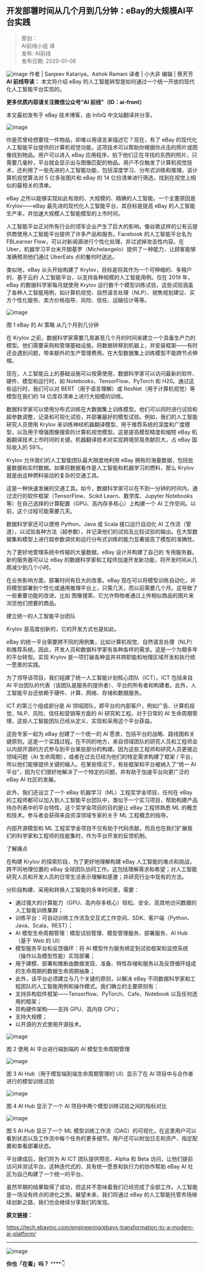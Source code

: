 ## 开发部署时间从几个月到几分钟：eBay的大规模AI平台实践  

> 原创：  
> AI前线小组 译  
> 发布: AI前线  
> 发布日期: 2020-01-06  


![image](images/2001-kfbssjcjgydjfzebayddgmaiptsj-0.jpeg)
 作者 | Sanjeev Katariya，Ashok Ramani  译者 | 小大非  编辑 | 蔡芳芳  **AI 前线导读：** 本文将介绍 eBay 的人工智能转型是如何通过一个统一开放的现代化人工智能平台实现的。

**更多优质内容请关注微信公众号“AI 前线”（ID：ai-front）**

本文最初发布于 eBay 技术博客，由 InfoQ 中文站翻译并分享。

![image](images/2001-kfbssjcjgydjfzebayddgmaiptsj-1.jpeg)

你是否曾经想要找一件物品，却难以用语言来描述它？现在，有了 eBay 的现代化人工智能平台提供的计算机视觉功能，这项技术可以帮助你根据你点击的照片或图像找到物品。用户可以进入 eBay 应用程序，拍下他们正在寻找的东西的照片，只需要几毫秒，平台就会显示出与图像匹配的物品。用户不仅触发了计算机视觉技术，还利用了一些先进的人工智能功能，包括深度学习、分布式训练和推理。该计算机视觉算法对 5 亿多张图片和 eBay 的 14 亿份清单进行筛选，找到在视觉上相似的最相关的清单。

eBay 之所以能够实现如此有效的、大规模的、精确的人工智能，一个主要原因是 Krylov——eBay 最先进的现代化人工智能平台，其目标是提高 eBay 的人工智能生产率，并加速大规模人工智能模型的上市时间。

人工智能平台正对所有行业的领军企业产生了巨大的影响。像谷歌这样的公有云提供商使用人工智能平台提供了许多产品和服务。Facebook 的人工智能平台名为 FBLearner Flow，可以对新闻源进行个性化处理，并过滤掉攻击性内容。在 Uber，机器学习平台米开朗基罗（Michelangelo）提供了一种能力，让顾客能够准确预测他们通过 UberEats 点的餐何时送达。

类似地，eBay 从头开始构建了 Krylov，目标是将其作为一个可伸缩的、多租户的、基于云的 人工智能平台，以支持各种规模的人工智能用例。仅在 2019 年，eBay 的数据科学家每月就使用 Krylov 运行数千个模型训练试验，这些试验涵盖了各种人工智能用例，如计算机视觉、自然语言处理（NLP）、销售规划建议、买方个性化服务、卖方价格指导、风险、信任、运输估计等等。

![image](images/2001-kfbssjcjgydjfzebayddgmaiptsj-2.jpeg)

图 1 eBay 的 AI 策略 从几个月到几分钟

在 Krylov 之前，数据科学家需要几周甚至几个月的时间来建立一个具备生产力的模型。他们需要采购和管理基础设施，将数据转移到机器上，并安装框架——有时还会遇到问题，带来额外的生产管理费用。在大型数据集上训练模型不能跨节点伸缩。

现在，人工智能云上的基础设施可以按需使用，数据科学家可以访问最新的软件、硬件、模型和运行时，如 Notebooks、TensorFlow、PyTorch 和 H20。通过这些运行时，我们可以对 BERT（用于语言理解）或 ResNet（用于计算机视觉）等模型在我们的 14 亿库存清单上进行大规模的训练。

数据科学家可以使用分布式训练在大数据集上训练模型。他们可以同时进行试验和超参数调整，记录和可视化试验，并部署最好的模型试验。例如，我们的人工智能研究人员使用 Krylov 来训练神经机器翻译模型、用于推荐系统的深度和广度模型，以及用于增强图像搜索的计算机视觉模型。这是提高模型精度和缩短 eBay 机器翻译技术上市时间的关键。机器翻译技术对实现跨境贸易贡献巨大，占 eBay 国际收入的 59%。

Krylov 允许我们的人工智能团队最大限度地利用 eBay 拥有的海量数据，包括批量数据和实时数据。如果将数据看作是人工智能和机器学习的燃料，那么 Krylov 就是由这种燃料驱动的复杂的交通工具。

这是一种快速发展的交通工具。如今，数据科学家可以在不到一分钟的时间内，通过流行的软件框架（TensorFlow、Scikit Learn、数学库、Jupyter Notebooks 等）在自己选择的计算配置（GPU、高内存多核心）上构建一个 AI 工作空间。以前，这个过程可能需要几天。

数据科学家还可以使用 Python、Java 或 Scala 接口运行自动化 AI 工作流（管道），以试验各种方法（超参数），并记录他们的试验及比较试验的输出。在大型数据集和模型上进行超参数调优和运行分布式训练的能力显著提高了模型的准确性。

为了更好地管理系统中传输的大量数据，eBay 设计并构建了自己的 专用服务器。新的服务器可以让 eBay 的数据科学家和工程师加速开发新功能，将开发时间从几周减少到几个小时。

在业务影响方面，部署时间有巨大的改善。eBay 现在可以将模型训练自动化，并将模型部署到个性化或通用推理平台上，只需几天，而以前需要几个月。这导致了一些重要功能的改进，比如 图像搜索，它允许购物者通过上传相似商品的图片来浏览他们想要的商品。

建立统一的人工智能平台团队

Krylov 是高度创新的，它的开发方式也是如此。

eBay 的统一平台需要跨不同的用例集，比如计算机视觉、自然语言处理（NLP）和推荐系统。因此，开发人员和数据科学家有各种各样的需求。这是一个为期多年的平台转型。实现 Krylov 是一项打破各种竖井并跨职能和地理区域开发和执行统一愿景的实践。

为了领导该项目，我们组建了统一人工智能计划核心团队（ICT）。ICT 包括来自 AI 平台团队的代表（该团队是服务的提供者）、平台的所有者和构建者。此外，人工智能平台还依赖于硬件、计算、网络、存储和数据服务。

ICT 的第三个组成部分是 AI 领域团队，即平台的内部客户，例如广告、计算机视觉、NLP、风险、信任和营销等方面的 AI 研究和工程。对于日常的 AI 生命周期管理，这些人工智能团队已经从定义、实现和采用这个平台获益。

这些专家一起为 eBay 创建了一个统一的 AI 愿景，包括平台的战略、路线图和关键原则。这是一个实践过程。在不同的地方，来自领域团队的研究人员和工程师会以内部开源的方式参与到平台某些部分的构建。因为这些工程师和研究人员更接近领域问题（AI 生命周期），或者在过去已经为他们的特定需求构建了框架 / 平台，所以他们能够提供关键的输入。在某些情况下，有些框架和平台被纳入了“统一 AI 平台”，因为它们很好地解决了一个特定的问题，并有助于加速平台向更广泛的 eBay AI 社区的发展。

此外，我们还设立了一个 eBay 机器学习（ML）工程奖学金项目，任何在 eBay 的工程师都可以加入到人工智能平台团队中，类似于一个实习项目，帮助构建产品待办列表中的平台特性。这个奖学金项目的目的是让 eBay 工程师熟悉 ML 的概念和技术。参与者会获得来自资深领域专家的关于 ML 工程概念的指导。

内部开源模型和 ML 工程奖学金项目不仅有助于代码贡献，而且也在我们扩展我们的科学家和工程师的技能集时，作为平台开发的反馈机制。

了解痛点

在构建 Krylov 的探索阶段，为了更好地理解构建 eBay 人工智能的难点和挑战，跨不同地理位置的 eBay 全球团队协同工作。这包括理解需求和希望；对人工智能研究人员和开发人员的日常生活表示理解和感激；并研究行业中现有的方法。

分阶段构建、采用和转换人工智能的多年时间里，需要：

* 通过强大的计算能力（GPU、高内存多核心）轻松、安全、高效地访问数据的人工智能训练集群；
* 训练平台：可自动训练工作流及交互式工作空间、SDK、客户端（Python、Java、Scala、REST）；
* AI 模型生命周期管理：模型试验管理、模型管理服务、部署服务、AI Hub（基于 Web 的 UI）
* 模型服务平台和反馈循环：将 AI 模型作为服务绑定到试验框架和监控系统（操作以及模型性能）实现部署；
* 用于建模、部署和推断由数据发现、准备、特性存储和服务以及反馈循环组成的生命周期的数据生命周期抽象；
* 此外，该平台必须建立与几个关键的原则，以解决 eBay 不同数据科学家和工程团队的人工智能用例和操作模式。我们确立的主要原则有：
* 支持异构软件框架——Tensorflow、PyTorch、Cafe、Notebook 以及任何选用的框架；
* 异构硬件架构——支持 GPU、高内存 CPU；
* 支持大规模；
* 以开源的方式使用开源技术。

![image](images/2001-kfbssjcjgydjfzebayddgmaiptsj-3.jpeg)

图 2 使用 AI 平台进行端到端的 AI 模型生命周期管理

![image](images/2001-kfbssjcjgydjfzebayddgmaiptsj-4.jpeg)

图 3 AI Hub（用于模型端到端生命周期管理的 UI）显示了在 AI 项目中与合作者进行的模型训练试验

![image](images/2001-kfbssjcjgydjfzebayddgmaiptsj-5.jpeg)

图 4 AI Hub 显示了一个 AI 项目中两个模型训练试验之间的指标对比

![image](images/2001-kfbssjcjgydjfzebayddgmaiptsj-6.jpeg)

图 5 AI Hub 显示了一个 ML 模型训练工作流（DAG）的可视化，在这里用户可以看到状态以及工作流中每个任务的更多细节。用户还可以附加日志和资产、指定配置和查看部署状态。

平台建成后，我们将为 AI ICT 团队提供预览、Alpha 和 Beta 访问，让他们提前访问并测试平台。这种迭代式的、具有统一愿景和执行力的协作帮助 eBay AI 社区为自己构建了一个统一的平台。

虽然早期的结果取得了成功，但这并不意味着我们已经完成了全部工作。人工智能是一场没有终点的进化之旅。展望未来，我们将通过 eBay 的人工智能托管市场继续创新之路，我们也会继续分享我们的发现。

**原文链接：**

https://tech.ebayinc.com/engineering/ebays-transformation-to-a-modern-ai-platform/

* * *

![image](images/2001-kfbssjcjgydjfzebayddgmaiptsj-7.gif)

**你也「在看」吗？** ****👇
